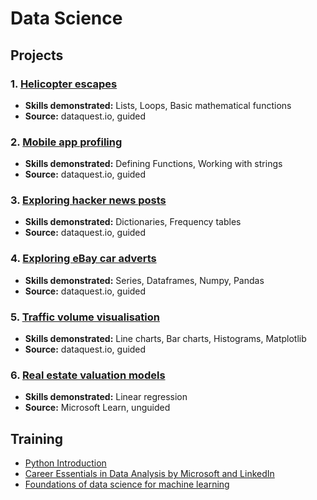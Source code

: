 # Data Science
## Projects

### 1. [Helicopter escapes](https://github.com/srapsons/data-science/blob/caa14121b55a3bf5da07f397eb838603ecfd3b37/Helicopter%20escapes.ipynb)
- **Skills demonstrated:** Lists, Loops, Basic mathematical functions
- **Source:** dataquest.io, guided 
### 2. [Mobile app profiling](https://github.com/srapsons/data-science/blob/2d53ec8fb8636e5070633dc163ffdecc70da3ea7/Mobile%20app%20profiling.ipynb)
- **Skills demonstrated:** Defining Functions, Working with strings
- **Source:** dataquest.io, guided 
### 3. [Exploring hacker news posts](https://github.com/srapsons/data-science/blob/2d53ec8fb8636e5070633dc163ffdecc70da3ea7/Exploring%20Hacker%20News%20posts.ipynb)
- **Skills demonstrated:** Dictionaries, Frequency tables
- **Source:** dataquest.io, guided 
### 4. [Exploring eBay car adverts](https://github.com/srapsons/data-science/blob/2d53ec8fb8636e5070633dc163ffdecc70da3ea7/Exploring%20Car%20Ads%20on%20eBay.ipynb)
- **Skills demonstrated:** Series, Dataframes, Numpy, Pandas
- **Source:** dataquest.io, guided 
### 5. [Traffic volume visualisation](https://github.com/srapsons/data-science/blob/0de752734f03f3216ccfa8d39813fca87299352e/I-94%20traffic%20visualisation.ipynb)
- **Skills demonstrated:** Line charts, Bar charts, Histograms, Matplotlib
- **Source:** dataquest.io, guided
### 6. [Real estate valuation models](https://github.com/srapsons/data-science/blob/429ca6f9605f8c685b000d3153c14548db735879/Real%20estate%20valuation%20models.ipynb)
- **Skills demonstrated:** Linear regression
- **Source:** Microsoft Learn, unguided

## Training

- [Python Introduction](https://app.dataquest.io/view_cert/6L67DC3GQH89JFA9I9VQ)
- [Career Essentials in Data Analysis by Microsoft and LinkedIn](https://www.linkedin.com/learning/certificates/db057afd7c60fe41e9d3f3c9541c65109d11bf87e65310c4591ea307a0a57eaa)
- [Foundations of data science for machine learning](https://learn.microsoft.com/en-us/training/achievements/learn.machinelearning.machine-learning-foundations-using-data-science.trophy?username=StuartParsons-8021&sharingId=A496E4E24E52D5B9)
